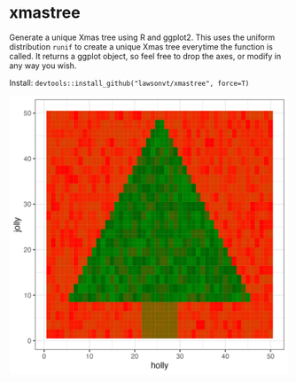 # xmastree
Generate a unique Xmas tree using R and ggplot2. This uses the uniform distribution `runif` to create a unique Xmas tree everytime the function is called. It returns a ggplot object, so feel free to drop the axes, or modify in any way you wish.

Install: `devtools::install_github("lawsonvt/xmastree", force=T)`

![Bitmap Xmas Tree](https://github.com/lawsonvt/xmastree/blob/main/example_tree.png)
